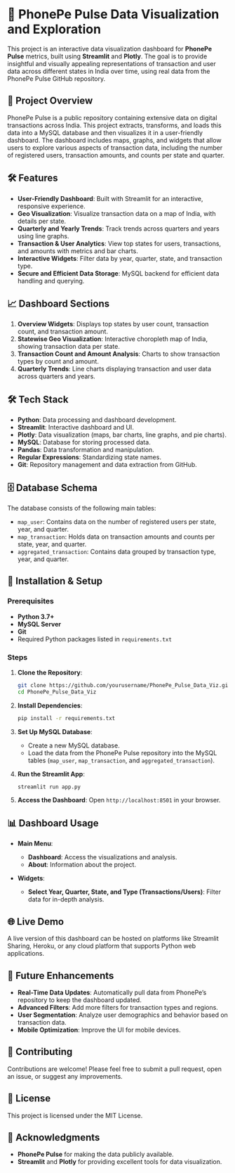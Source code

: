# 📱 PhonePe Pulse Data Visualization and Exploration

This project is an interactive data visualization dashboard for **PhonePe Pulse** metrics, built using **Streamlit** and **Plotly**. The goal is to provide insightful and visually appealing representations of transaction and user data across different states in India over time, using real data from the PhonePe Pulse GitHub repository.

## 📄 Project Overview

PhonePe Pulse is a public repository containing extensive data on digital transactions across India. This project extracts, transforms, and loads this data into a MySQL database and then visualizes it in a user-friendly dashboard. The dashboard includes maps, graphs, and widgets that allow users to explore various aspects of transaction data, including the number of registered users, transaction amounts, and counts per state and quarter.

## 🛠 Features

- **User-Friendly Dashboard**: Built with Streamlit for an interactive, responsive experience.
- **Geo Visualization**: Visualize transaction data on a map of India, with details per state.
- **Quarterly and Yearly Trends**: Track trends across quarters and years using line graphs.
- **Transaction & User Analytics**: View top states for users, transactions, and amounts with metrics and bar charts.
- **Interactive Widgets**: Filter data by year, quarter, state, and transaction type.
- **Secure and Efficient Data Storage**: MySQL backend for efficient data handling and querying.

## 📈 Dashboard Sections

1. **Overview Widgets**: Displays top states by user count, transaction count, and transaction amount.
2. **Statewise Geo Visualization**: Interactive choropleth map of India, showing transaction data per state.
3. **Transaction Count and Amount Analysis**: Charts to show transaction types by count and amount.
4. **Quarterly Trends**: Line charts displaying transaction and user data across quarters and years.

## 🛠️ Tech Stack

- **Python**: Data processing and dashboard development.
- **Streamlit**: Interactive dashboard and UI.
- **Plotly**: Data visualization (maps, bar charts, line graphs, and pie charts).
- **MySQL**: Database for storing processed data.
- **Pandas**: Data transformation and manipulation.
- **Regular Expressions**: Standardizing state names.
- **Git**: Repository management and data extraction from GitHub.

## 🗄️ Database Schema

The database consists of the following main tables:

- `map_user`: Contains data on the number of registered users per state, year, and quarter.
- `map_transaction`: Holds data on transaction amounts and counts per state, year, and quarter.
- `aggregated_transaction`: Contains data grouped by transaction type, year, and quarter.

## 🔧 Installation & Setup

### Prerequisites

- **Python 3.7+**
- **MySQL Server**
- **Git**
- Required Python packages listed in `requirements.txt`

### Steps

1. **Clone the Repository**:
    ```bash
    git clone https://github.com/yourusername/PhonePe_Pulse_Data_Viz.git
    cd PhonePe_Pulse_Data_Viz
    ```

2. **Install Dependencies**:
    ```bash
    pip install -r requirements.txt
    ```

3. **Set Up MySQL Database**:
    - Create a new MySQL database.
    - Load the data from the PhonePe Pulse repository into the MySQL tables (`map_user`, `map_transaction`, and `aggregated_transaction`).

4. **Run the Streamlit App**:
    ```bash
    streamlit run app.py
    ```

5. **Access the Dashboard**: Open `http://localhost:8501` in your browser.

## 📊 Dashboard Usage

- **Main Menu**:
    - **Dashboard**: Access the visualizations and analysis.
    - **About**: Information about the project.

- **Widgets**:
    - **Select Year, Quarter, State, and Type (Transactions/Users)**: Filter data for in-depth analysis.

## 🌐 Live Demo

A live version of this dashboard can be hosted on platforms like Streamlit Sharing, Heroku, or any cloud platform that supports Python web applications.

## 🚀 Future Enhancements

- **Real-Time Data Updates**: Automatically pull data from PhonePe’s repository to keep the dashboard updated.
- **Advanced Filters**: Add more filters for transaction types and regions.
- **User Segmentation**: Analyze user demographics and behavior based on transaction data.
- **Mobile Optimization**: Improve the UI for mobile devices.

## 🤝 Contributing

Contributions are welcome! Please feel free to submit a pull request, open an issue, or suggest any improvements.

## 📄 License

This project is licensed under the MIT License.

## 👏 Acknowledgments

- **PhonePe Pulse** for making the data publicly available.
- **Streamlit** and **Plotly** for providing excellent tools for data visualization.
